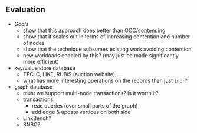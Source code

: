 ## Evaluation

- *Goals*
    - show that this approach does better than OCC/contending
    - show that it scales out in terms of increasing contention and number of nodes
    - show that the technique subsumes existing work avoiding contention
    - new workloads enabled by this? (may just be made significantly more efficient)
- key/value store database
    - TPC-C, LIKE, RUBiS (auction website), ...
    - what has more interesting operations on the records than just `incr`?
- graph database
    - must we support multi-node transactions? is it worth it?
    - transactions:
        - read queries (over small parts of the graph)
        - add edge & update vertices on both side
    - LinkBench?
    - SNBC?